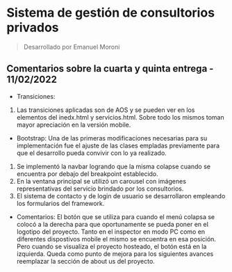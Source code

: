 # Sistema de gestión de consultorios privados
> Desarrollado por Emanuel Moroni

## Comentarios sobre la cuarta y quinta entrega - 11/02/2022

* Transiciones:
1. Las transiciones aplicadas son de AOS y se pueden ver en los elementos del inedx.html y servicios.html. Sobre todo los mismos toman mayor apreciación en la versión mobile.

* Bootstrap:
Una de las primeras modificaciones necesarias para su implementación fue el ajuste de las clases empladas previamente para que el desarrollo pueda convivir con lo ya realizado.
1. Se implementó la navbar logrando que la misma colapse cuando se encuentra por debajo del breakpoint establecido.
2. En la ventana principal se utilizó un carousel con imágenes representativas del servicio brindado por los consultorios.
3. El sistema de contacto y de login de usuario se desarrollaron empleando los formularios del framework.

* Comentarios:
El botón que se utiliza para cuando el menú colapsa se colocó a la derecha para que oportunamente se pueda poner en el logotipo del proyecto. Tanto en el inspector en modo PC como en diferentes dispostivos mobile el mismo se encuentra en esa posición. Pero cuando se visualiza el proyecto hosteado, el botón está en la izquierda.
Queda como punto de mejora para los siguientes avances reemplazar la sección de about us del proyecto.